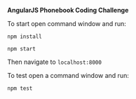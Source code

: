 **AngularJS Phonebook Coding Challenge**

To start open command window and run: 

```
npm install
```
```
npm start
```

Then navigate to `localhost:8000`

To test open a command window and run:

```
npm test
```
